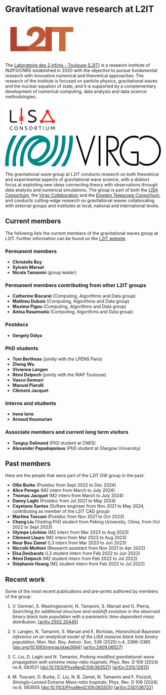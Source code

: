 # Gravitational wave research at L2IT

<img src="/assets/img/L2IT_logo.jpg" height="120" />

The [Laboratoire des 2 infinis - Toulouse (L2IT)](https://www.l2it.in2p3.fr) is a research institute of IN2P3/CNRS established in 2020 with the objective to pursue fundamental research with innovative numerical and theoretical approaches. The research of the institute is focused on particle physics, gravitational waves and the nuclear equation of state, and it is supported by a complementary development of numerical computing, data analysis and data science methodologies.

<img src="/assets/img/lisaconlogo.png" height="100" /><img src="/assets/img/Logo-virgo.jpg" height="100" />

The gravitational wave group at L2IT conducts research on both theoretical and experimental aspects of gravitational wave science, with a distinct focus at exploiting new ideas connecting theory with observations through data analysis and numerical simulations. The group is part of both the [LISA Consortium](https://www.lisamission.org), the [Virgo Collaboration](https://www.virgo-gw.eu) and the [Einstein Telescope Consortium](https://www.et-gw.eu), and conducts cutting-edge research on gravitational waves collaborating with external groups and institutes at local, national and international levels.



## Current members

The following lists the current members of the gravitational waves group at L2IT.
Further information can be found on the [L2IT website](https://annuaire.in2p3.fr/laboratory/48).

### Permanent members

- **Christelle Buy**
- **Sylvain Marsat**
- **Nicola Tamanini** (group leader)

### Permanent members contributing from other L2IT groups

- **Catherine Biscarat** (Computing, Algorithms and Data group)
- **Mathieu Dubois** (Computing, Algorithms and Data group)
- **Maxime Pigou** (Computing, Algorithms and Data group)
- **Antsa Rasamoela** (Computing, Algorithms and Data group)

### Postdocs

- **Gergely Dálya**

### PhD students

- **Tom Bertheas** (jointly with the LPENS Paris)
- **Zheng Wu** 
- **Vivienne Langen**
- **Rémi Delpech** (jointly with the IRAP Toulouse)
- **Vasco Gennari**
- **Manuel Piarulli**
- **Clèment Jacquet**

### Interns and students

- **Irene Iorio**
- **Arnaud Keumurian**

### Associate members and current long term visitors

- **Tanguy Delmond** (PhD student at CNES)
- **Alexander Papadopolous** (PhD student at Glasgow University)

## Past members

Here are the people that were part of the L2IT GW group in the past:

- **Ollie Burke** (Postdoc from Sept 2022 to Dec 2024)
- **Alice Perego** (M2 intern from March to July 2024)
- **Thomas Jacquot** (M2 intern from March to July 2024)
- **Danny Laghi** (Postdoc from Jul 2021 to May 2024)
- **Cayetano Santos** (Softare engineer from Nov 2021 to May 2024, contributing as member of the L2IT CAD group)
- **Martina Toscani** (Postdoc from Nov 2021 to Oct 2023)
- **Chang Liu** (Visiting PhD student from Peking University, China, from Oct 2022 to Sept 2023)
- **Olympe Léchine** (M2 intern from Mar 2023 to Aug 2023)
- **Clèment Llauro** (M2 intern from Mar 2023 to Aug 2023)
- **Nour Bou Zamel** (L3 intern from Mar 2023 to Jun 2023)
- **Niccolò Muttoni** (Research assistant from Nov 2021 to Apr 2022)
- **Elsa Desbarats** (L3 student intern from Feb 2022 to Jun 2022)
- **Rémi Delpech** (M2 student intern from Feb 2022 to Jul 2022)
- **Stéphanie Hoang** (M2 student intern from Feb 2022 to Jul 2022)

## Recent work 

Some of the most recent publications and pre-prints authored by members of the group:

1. V. Gennari, S. Mastrogiovanni, N. Tamanini, S. Marsat and G. Pierra,
_Searching for additional structure and redshift evolution in the observed binary black hole population with a parametric time-dependent mass distribution_,
[[arXiv:2502.20445](https://arxiv.org/abs/2502.20445)]

1. V. Langen, N. Tamanini, S. Marsat and E. Bortolas,
_Hierarchical Bayesian inference on an analytical model of the LISA massive black hole binary population_,
Mon. Not. Roy. Astron. Soc. 536 (2025) n.4, 3366–3385
[[doi.org/10.1093/mnras/stae2694](https://doi.org/10.1093/mnras/stae2694)]
[[arXiv:2409.06527](https://arxiv.org/abs/2409.06527)]

1. C. Liu, D. Laghi and N. Tamanini,
_Probing modified gravitational-wave propagation with extreme mass-ratio inspirals_,
Phys. Rev. D 109 (2024) no.6, 063521
[[doi:10.1103/PhysRevD.109.063521](https://doi.org/10.1103/PhysRevD.109.063521)]
[[arXiv:2310.12813](https://arxiv.org/abs/2310.12813)]

1. M. Toscani, O. Burke, C. Liu, N. B. Zamel, N. Tamanini and F. Pozzoli,
_Strongly-Lensed Extreme Mass-ratio Inspirals_,
Phys. Rev. D 109 (2024) no.6, 063505
[[doi:10.1103/PhysRevD.109.063505](https://doi.org/10.1103/PhysRevD.109.063505)]
[[arXiv:2307.06722](https://arxiv.org/abs/2307.06722)]
